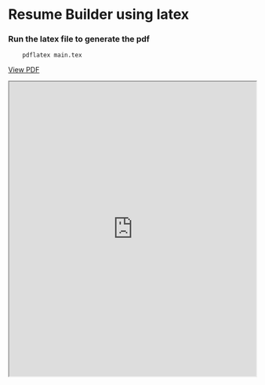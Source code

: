 # Resume Builder using latex


### Run the latex file to generate the pdf
```
    pdflatex main.tex
```


[View PDF](https://github.com/raj713335/Resume_Backend/blob/dev/main.pdf)
<iframe src="https://raj713335.github.io/Resume_Backend/main.pdf" width="100%" height="600px"></iframe>
